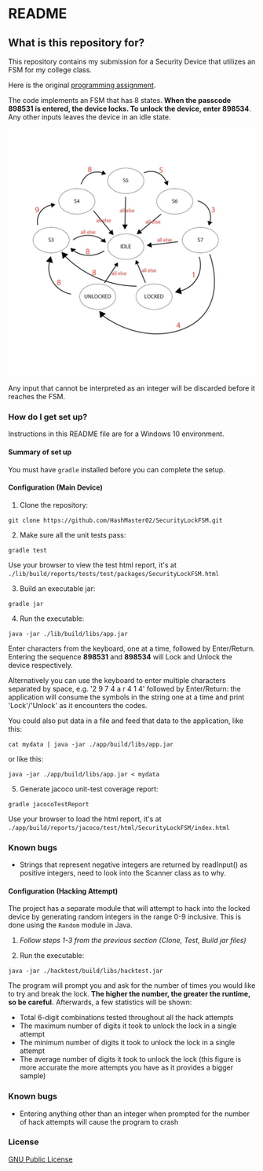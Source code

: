 # README #

## What is this repository for? ##

This repository contains my submission for a Security Device that utilizes an FSM for my college class.

Here is the original [programming assignment](http://cs.iit.edu/~virgil/cs330/mail.fall2022/pa.html).

The code implements an FSM that has 8 states. **When the passcode 898531 is entered, the device locks. To unlock the device, enter 898534**. Any other inputs leaves the device in an idle state.

![State Transition Diagram](stateChangeDiagram.jpg)


Any input that cannot be interpreted as an integer will be discarded before it reaches the FSM.

### How do I get set up? ###

Instructions in this README file are for a Windows 10 environment.

#### Summary of set up ####

You must have `gradle` installed before you can complete the setup.

#### Configuration (Main Device) ####

1. Clone the repository:
```
git clone https://github.com/HashMaster02/SecurityLockFSM.git
```

2. Make sure all the unit tests pass:
```
gradle test
```
Use your browser to view the test html report, it's at `./lib/build/reports/tests/test/packages/SecurityLockFSM.html`

3. Build an executable jar:
```
gradle jar
```

4. Run the executable:
```
java -jar ./lib/build/libs/app.jar
```
Enter characters from the keyboard, one at a time, followed
by Enter/Return. Entering the sequence **898531** and **898534** will Lock and Unlock the device respectively.

  Alternatively you can use the keyboard to enter multiple characters separated by space, e.g. '2 9 7 4 a r 4 1 4' followed by Enter/Return: the application will consume the symbols in the string one at a time and print 'Lock'/'Unlock' as it encounters the codes.

  You could also put data in a file and feed that data to the application, like this:
```
cat mydata | java -jar ./app/build/libs/app.jar
```

 or like this:
```
java -jar ./app/build/libs/app.jar < mydata
```

5. Generate jacoco unit-test coverage report:
```
gradle jacocoTestReport
```
Use your browser to load the html report, it's at `./app/build/reports/jacoco/test/html/SecurityLockFSM/index.html`

### Known bugs ###

* Strings that represent negative integers are returned by readInput() as positive integers, need to look into the Scanner class as to why.

#### Configuration (Hacking Attempt) ####
The project has a separate module that will attempt to hack into the locked device by generating random integers in the range 0-9 inclusive. This is done using the `Random` module in Java.

1. *Follow steps 1-3 from the previous section (Clone, Test, Build jar files)*

2. Run the executable:
```
java -jar ./hacktest/build/libs/hacktest.jar
```
The program will prompt you and ask for the number of times you would like to try and break the lock. **The higher the number, the greater the runtime, so be careful.** Afterwards, a few statistics will be shown:
- Total 6-digit combinations tested throughout all the hack attempts
- The maximum number of digits it took to unlock the lock in a single attempt
- The minimum number of digits it took to unlock the lock in a single attempt
- The average number of digits it took to unlock the lock (this figure is more accurate the more attempts you have as it provides a bigger sample)

### Known bugs ###

* Entering anything other than an integer when prompted for the number of hack attempts will cause the program to crash

### License ###

[GNU Public License](https://www.gnu.org/licenses/gpl-3.0.html)
